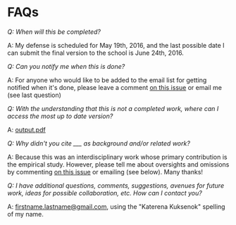 # FAQs

*Q: When will this be completed?*

A: My defense is scheduled for May 19th, 2016, and the last possible date I can submit the final version to the school is June 24th, 2016. 

*Q: Can you notify me when this is done?*

A: For anyone who would like to be added to the email list for getting notified when it's done, please leave a comment [on this issue](https://github.com/katerena/diss/issues/1) or email me (see last question)

*Q: With the understanding that this is not a completed work, where can I access the most up to date version?*

A: [output.pdf](output.pdf)

*Q: Why didn't you cite ___ as background and/or related work?*

A: Because this was an interdisciplinary work whose primary contribution is the empirical study. However, please tell me about oversights and omissions by commenting [on this issue](https://github.com/katerena/diss/issues/2) or emailing (see below). Many thanks!

*Q: I have additional questions, comments, suggestions, avenues for future work, ideas for possible collaboration, etc. How can I contact you?*

A: firstname.lastname@gmail.com, using the "Katerena Kuksenok" spelling of my name.
